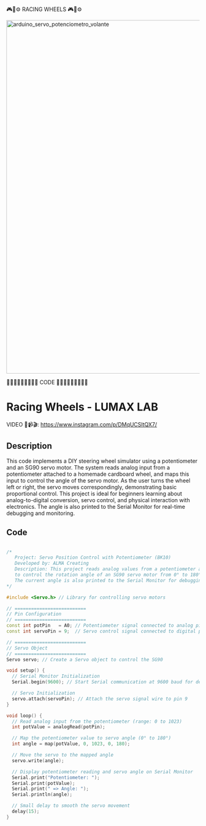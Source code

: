 🎮🛞⚙️ RACING WHEELS 🎮🛞⚙️


<img width="1814" height="920" alt="arduino_servo_potenciometro_volante" src="https://github.com/user-attachments/assets/d11c8e8a-39f0-40ed-8e6a-e9e987f66aa9" />

🧑🏻‍💻🧑🏻‍💻🧑🏻‍💻 CODE 🧑🏻‍💻🧑🏻‍💻🧑🏻‍💻


# Racing Wheels - LUMAX LAB

VIDEO 🎥📹🎬: https://www.instagram.com/p/DMqUCSltQX7/

## Description
This code implements a DIY steering wheel simulator using a potentiometer and an SG90 servo motor. The system reads analog input from a potentiometer attached to a homemade cardboard wheel, and maps this input to control the angle of the servo motor. As the user turns the wheel left or right, the servo moves correspondingly, demonstrating basic proportional control. This project is ideal for beginners learning about analog-to-digital conversion, servo control, and physical interaction with electronics. The angle is also printed to the Serial Monitor for real-time debugging and monitoring.

## Code

```cpp

/* 
   Project: Servo Position Control with Potentiometer (BK10)
   Developed by: ALMA Creating
   Description: This project reads analog values from a potentiometer and maps them 
   to control the rotation angle of an SG90 servo motor from 0° to 180°.
   The current angle is also printed to the Serial Monitor for debugging purposes.
*/

#include <Servo.h> // Library for controlling servo motors

// ==========================
// Pin Configuration
// ==========================
const int potPin   = A0; // Potentiometer signal connected to analog pin A0
const int servoPin = 9;  // Servo control signal connected to digital pin 9

// ==========================
// Servo Object
// ==========================
Servo servo; // Create a Servo object to control the SG90

void setup() {
  // Serial Monitor Initialization
  Serial.begin(9600); // Start Serial communication at 9600 baud for debugging

  // Servo Initialization
  servo.attach(servoPin); // Attach the servo signal wire to pin 9
}

void loop() {
  // Read analog input from the potentiometer (range: 0 to 1023)
  int potValue = analogRead(potPin);

  // Map the potentiometer value to servo angle (0° to 180°)
  int angle = map(potValue, 0, 1023, 0, 180);

  // Move the servo to the mapped angle
  servo.write(angle);

  // Display potentiometer reading and servo angle on Serial Monitor
  Serial.print("Potentiometer: ");
  Serial.print(potValue);
  Serial.print(" => Angle: ");
  Serial.println(angle);

  // Small delay to smooth the servo movement
  delay(15);
}


